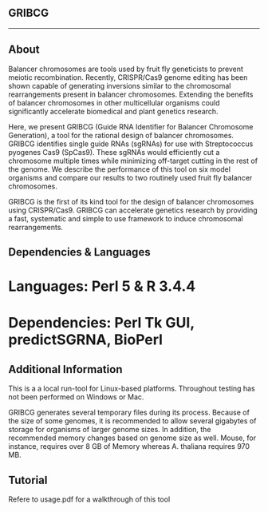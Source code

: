 ## GRIBCG
------------------------

## About

Balancer chromosomes are tools used by fruit fly geneticists to prevent meiotic recombination. Recently, CRISPR/Cas9 genome editing has been shown capable of generating inversions similar to the chromosomal rearrangements present in balancer chromosomes. Extending the benefits of balancer chromosomes in other multicellular organisms could significantly accelerate biomedical and plant genetics research. 

Here, we present GRIBCG (Guide RNA Identifier for Balancer Chromosome Generation), a tool for the rational design of balancer chromosomes. GRIBCG identifies single guide RNAs (sgRNAs) for use with Streptococcus pyogenes Cas9 (SpCas9). These sgRNAs would efficiently cut a chromosome multiple times while minimizing off-target cutting in the rest of the genome. We describe the performance of this tool on six model organisms and compare our results to two routinely used fruit fly balancer chromosomes. 

GRIBCG is the first of its kind tool for the design of balancer chromosomes using CRISPR/Cas9. GRIBCG can accelerate genetics research by providing a fast, systematic and simple to use framework to induce chromosomal rearrangements.

## Dependencies & Languages

# Languages: Perl 5 & R 3.4.4
# Dependencies: Perl Tk GUI, predictSGRNA, BioPerl

## Additional Information

This is a a local run-tool for Linux-based platforms. Throughout testing has not been performed on Windows or Mac. 

GRIBCG generates several temporary files during its process. Because of the size of some genomes, it is recommended to allow several gigabytes of storage for organisms of larger genome sizes. In addition, the recommended memory changes based on genome size as well. Mouse, for instance, requires over 8 GB of Memory whereas A. thaliana requires 970 MB. 

## Tutorial
Refere to usage.pdf for a walkthrough of this tool
